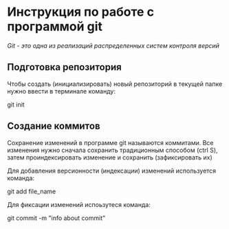 # Инструкция по работе с программой git

*Git - это одна из реализаций распределенных систем контроля версий*

## Подготовка репозитория

Чтобы создать (инициализировать) новый репозиторий в текущей папке нужно ввести в терминале команду:

git init

## Создание коммитов

Сохранение изменений в программе git называются коммитами. 
Все изменения нужно сначала сохранить традиционным способом (ctrl S), затем проиндексировать изменение и сохранить (зафиксировать их)

Для добавления версионности (индексации) изменений используется команда:

git add file_name

Для фиксации изменений испоьзутеся команда: 

git commit -m "info about commit"

